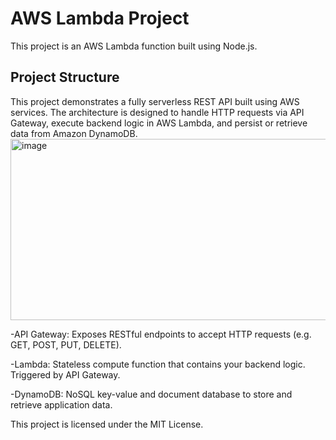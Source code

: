 # AWS Lambda Project

This project is an AWS Lambda function built using Node.js.

## Project Structure
This project demonstrates a fully serverless REST API built using AWS services. The architecture is designed to handle HTTP requests via API Gateway, execute backend logic in AWS Lambda, and persist or retrieve data from Amazon DynamoDB.
<img width="1048" height="290" alt="image" src="https://github.com/user-attachments/assets/e7dc4469-40f3-4588-b6d7-fb7bc5524dd0" />

-API Gateway: Exposes RESTful endpoints to accept HTTP requests (e.g. GET, POST, PUT, DELETE).

-Lambda: Stateless compute function that contains your backend logic. Triggered by API Gateway.

-DynamoDB: NoSQL key-value and document database to store and retrieve application data.


This project is licensed under the MIT License.
